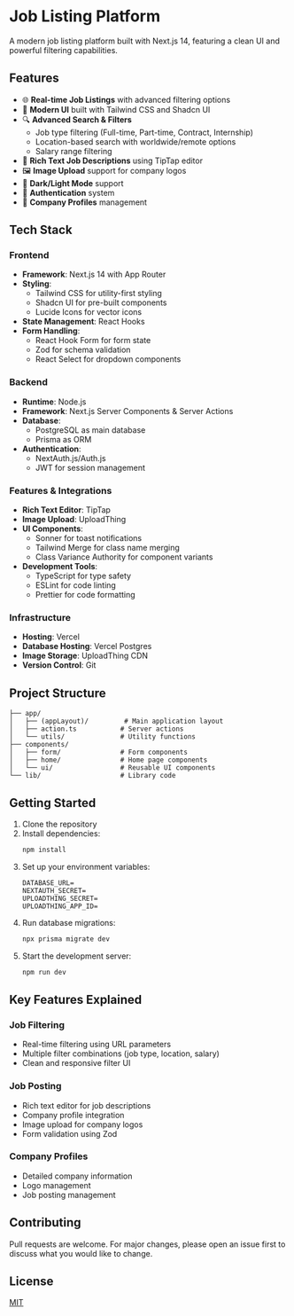 # Job Listing Platform

A modern job listing platform built with Next.js 14, featuring a clean UI and powerful filtering capabilities.

## Features

- 🌐 **Real-time Job Listings** with advanced filtering options
- 🎨 **Modern UI** built with Tailwind CSS and Shadcn UI
- 🔍 **Advanced Search & Filters**
  - Job type filtering (Full-time, Part-time, Contract, Internship)
  - Location-based search with worldwide/remote options
  - Salary range filtering
- 📝 **Rich Text Job Descriptions** using TipTap editor
- 🖼️ **Image Upload** support for company logos
- 🌙 **Dark/Light Mode** support
- 🔐 **Authentication** system
- 💼 **Company Profiles** management

## Tech Stack

### Frontend
- **Framework**: Next.js 14 with App Router
- **Styling**: 
  - Tailwind CSS for utility-first styling
  - Shadcn UI for pre-built components
  - Lucide Icons for vector icons
- **State Management**: React Hooks
- **Form Handling**:
  - React Hook Form for form state
  - Zod for schema validation
  - React Select for dropdown components

### Backend
- **Runtime**: Node.js
- **Framework**: Next.js Server Components & Server Actions
- **Database**: 
  - PostgreSQL as main database
  - Prisma as ORM
- **Authentication**: 
  - NextAuth.js/Auth.js
  - JWT for session management

### Features & Integrations
- **Rich Text Editor**: TipTap
- **Image Upload**: UploadThing
- **UI Components**:
  - Sonner for toast notifications
  - Tailwind Merge for class name merging
  - Class Variance Authority for component variants
- **Development Tools**:
  - TypeScript for type safety
  - ESLint for code linting
  - Prettier for code formatting

### Infrastructure
- **Hosting**: Vercel
- **Database Hosting**: Vercel Postgres
- **Image Storage**: UploadThing CDN
- **Version Control**: Git

## Project Structure

```
├── app/
│   ├── (appLayout)/         # Main application layout
│   ├── action.ts           # Server actions
│   └── utils/              # Utility functions
├── components/
│   ├── form/               # Form components
│   ├── home/               # Home page components
│   └── ui/                 # Reusable UI components
└── lib/                    # Library code
```

## Getting Started

1. Clone the repository
2. Install dependencies:
   ```bash
   npm install
   ```
3. Set up your environment variables:
   ```env
   DATABASE_URL=
   NEXTAUTH_SECRET=
   UPLOADTHING_SECRET=
   UPLOADTHING_APP_ID=
   ```
4. Run database migrations:
   ```bash
   npx prisma migrate dev
   ```
5. Start the development server:
   ```bash
   npm run dev
   ```

## Key Features Explained

### Job Filtering
- Real-time filtering using URL parameters
- Multiple filter combinations (job type, location, salary)
- Clean and responsive filter UI

### Job Posting
- Rich text editor for job descriptions
- Company profile integration
- Image upload for company logos
- Form validation using Zod

### Company Profiles
- Detailed company information
- Logo management
- Job posting management

## Contributing

Pull requests are welcome. For major changes, please open an issue first to discuss what you would like to change.

## License

[MIT](https://choosealicense.com/licenses/mit/)
